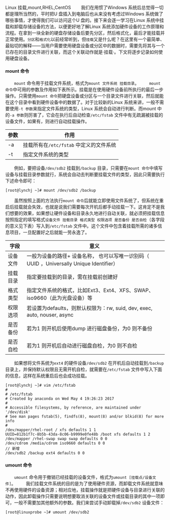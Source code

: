 Linux
挂载,mount,RHEL,CentOS
&emsp;&emsp;我们在用惯了Windows 系统后总觉得一切都是理所当然的，平时把U 盘插入到电脑后也从来没有考虑过Windows 系统做了哪些事情，才使得我们可以访问这个U 盘的。接下来会逐一学习在Linux 系统中挂载和卸载存储设备的方法，以便更好地了解Linux 系统添加硬件设备的工作原理和流程。在拿到一块全新的硬盘存储设备后要先分区，然后格式化，最后才能挂载并正常使用。`分区`和`格式化`以前经常听到，但`挂载`又是什么呢？在这里有一个最简单、最贴切的解释——当用户需要使用硬盘设备或分区中的数据时，需要先将其与一个已存在的目录文件进行关联，而这个关联动作就是·挂载·。下文将逐步记录如何使用硬盘设备。

#### mount 命令

&emsp;&emsp;`mount` 命令用于挂载文件系统，格式为`mount 文件系统 挂载目录`。
&emsp;&emsp;`mount 命令`中可用的参数及作用如下表所示。挂载是在使用硬件设备前所执行的最后一步操作。只需使用`mount 命令`把硬盘设备或分区与一个目录文件进行关联，然后就能在这个目录中看到硬件设备中的数据了。对于比较新的Linux 系统来讲，一般不需要使用`-t 参数`来指定文件系统的类型，Linux 系统会自动进行判断。而mount 中的`-a 参数`则厉害了，它会在执行后自动检查`/etc/fstab` 文件中有无疏漏被挂载的设备文件，如果有，则进行自动挂载操作。

| 参数 | 作用 |
| --- | --- |
| -a | 挂载所有在`/etc/fstab` 中定义的文件系统 |
| -t | 指定文件系统的类型 |

&emsp;&emsp;例如，要把设备`/dev/sdb2` 挂载到`/backup` 目录，只需要在`mount 命令`中填写设备与挂载目录参数就行，系统会自动去判断要挂载文件的类型，因此只需要执行下述命令即可：

```
[root@lynchj ~]# mount /dev/sdb2 /backup
```

&emsp;&emsp;虽然按照上面的方法执行`mount 命令`后就能立即使用文件系统了，但系统在重启后挂载就会失效，也就是说我们需要每次开机后都手动挂载一下。这肯定不是我们想要的效果，如果想让硬件设备和目录永久地进行自动关联，就必须把挂载信息按照指定的填写格式`设备文件 挂载目录 格式类型 权限选项 是否备份 是否自检`（各字段的意义见下表）写入到`/etc/fstab` 文件中。这个文件中包含着挂载所需的诸多信息项目，一旦配置好之后就能一劳永逸了。

| 字段 | 意义 |
| --- | --- |
| 设备文件 | 一般为设备的路径+ 设备名称， 也可以写唯一识别码（ UUID ，Universally Unique Identifier）|
| 挂载目录 | 指定要挂载到的目录，需在挂载前创建好 |
| 格式类型 | 指定文件系统的格式，比如Ext3、Ext4、XFS、SWAP、iso9660（此为光盘设备）等 |
| 权限选项 | 若设置为defaults，则默认权限为：rw, suid, dev, exec, auto, nouser, async |
| 是否备份 | 若为1 则开机后使用dump 进行磁盘备份，为0 则不备份 |
| 是否自检 | 若为1 则开机后自动进行磁盘自检，为0 则不自检 |

&emsp;&emsp;如果想将文件系统为`ext4` 的硬件设备`/dev/sdb2` 在开机后自动挂载到`/backup` 目录上，并保持默认权限且无需开机自检，就需要在`/etc/fstab` 文件中写入下面的信息，这样在系统重启后也会成功挂载。

```
[root@lynchj ~]# vim /etc/fstab
#
# /etc/fstab
# Created by anaconda on Wed May 4 19:26:23 2017
#
# Accessible filesystems, by reference, are maintained under '/dev/disk'
# See man pages fstab(5), findfs(8), mount(8) and/or blkid(8) for more info
#
/dev/mapper/rhel-root / xfs defaults 1 1
UUID=812b1f7c-8b5b-43da-8c06-b9999e0fe48b /boot xfs defaults 1 2
/dev/mapper /rhel-swap swap swap defaults 0 0
/dev/cdrom /media/cdrom iso9660 defaults 0 0
// 新增
/dev/sdb2 /backup ext4 defaults 0 0
```

#### umount 命令

&emsp;&emsp;`umount` 命令用于撤销已经挂载的设备文件，格式为`umount [挂载点/设备文件]`。
&emsp;&emsp;我们挂载文件系统的目的是为了使用硬件资源，而卸载文件系统就意味不再使用硬件的设备资源；相对应地，挂载操作就是把硬件设备与目录进行关联的动作，因此卸载操作只需要说明想要取消关联的设备文件或挂载目录的其中一项即可，一般不需要加其他额外的参数。我们来尝试手动卸载掉`/dev/sdb2` 设备文件：

```
[root@linuxprobe ~]# umount /dev/sdb2
```

